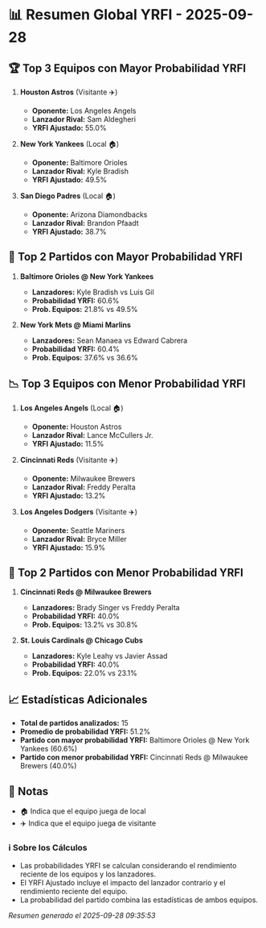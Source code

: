 # 📊 Resumen Global YRFI - 2025-09-28

## 🏆 Top 3 Equipos con Mayor Probabilidad YRFI

1. **Houston Astros** (Visitante ✈️)
   - **Oponente:** Los Angeles Angels
   - **Lanzador Rival:** Sam Aldegheri
   - **YRFI Ajustado:** 55.0%

2. **New York Yankees** (Local 🏠)
   - **Oponente:** Baltimore Orioles
   - **Lanzador Rival:** Kyle Bradish
   - **YRFI Ajustado:** 49.5%

3. **San Diego Padres** (Local 🏠)
   - **Oponente:** Arizona Diamondbacks
   - **Lanzador Rival:** Brandon Pfaadt
   - **YRFI Ajustado:** 38.7%

## 🎯 Top 2 Partidos con Mayor Probabilidad YRFI

1. **Baltimore Orioles @ New York Yankees**
   - **Lanzadores:** Kyle Bradish vs Luis Gil
   - **Probabilidad YRFI:** 60.6%
   - **Prob. Equipos:** 21.8% vs 49.5%

2. **New York Mets @ Miami Marlins**
   - **Lanzadores:** Sean Manaea vs Edward Cabrera
   - **Probabilidad YRFI:** 60.4%
   - **Prob. Equipos:** 37.6% vs 36.6%

## 📉 Top 3 Equipos con Menor Probabilidad YRFI

1. **Los Angeles Angels** (Local 🏠)
   - **Oponente:** Houston Astros
   - **Lanzador Rival:** Lance McCullers Jr.
   - **YRFI Ajustado:** 11.5%

2. **Cincinnati Reds** (Visitante ✈️)
   - **Oponente:** Milwaukee Brewers
   - **Lanzador Rival:** Freddy Peralta
   - **YRFI Ajustado:** 13.2%

3. **Los Angeles Dodgers** (Visitante ✈️)
   - **Oponente:** Seattle Mariners
   - **Lanzador Rival:** Bryce Miller
   - **YRFI Ajustado:** 15.9%

## 🛑 Top 2 Partidos con Menor Probabilidad YRFI

1. **Cincinnati Reds @ Milwaukee Brewers**
   - **Lanzadores:** Brady Singer vs Freddy Peralta
   - **Probabilidad YRFI:** 40.0%
   - **Prob. Equipos:** 13.2% vs 30.8%

2. **St. Louis Cardinals @ Chicago Cubs**
   - **Lanzadores:** Kyle Leahy vs Javier Assad
   - **Probabilidad YRFI:** 40.0%
   - **Prob. Equipos:** 22.0% vs 23.1%

## 📈 Estadísticas Adicionales

- **Total de partidos analizados:** 15
- **Promedio de probabilidad YRFI:** 51.2%
- **Partido con mayor probabilidad YRFI:** Baltimore Orioles @ New York Yankees (60.6%)
- **Partido con menor probabilidad YRFI:** Cincinnati Reds @ Milwaukee Brewers (40.0%)

## 📝 Notas

- 🏠 Indica que el equipo juega de local
- ✈️ Indica que el equipo juega de visitante

### ℹ️ Sobre los Cálculos
- Las probabilidades YRFI se calculan considerando el rendimiento reciente de los equipos y los lanzadores.
- El YRFI Ajustado incluye el impacto del lanzador contrario y el rendimiento reciente del equipo.
- La probabilidad del partido combina las estadísticas de ambos equipos.

*Resumen generado el 2025-09-28 09:35:53*